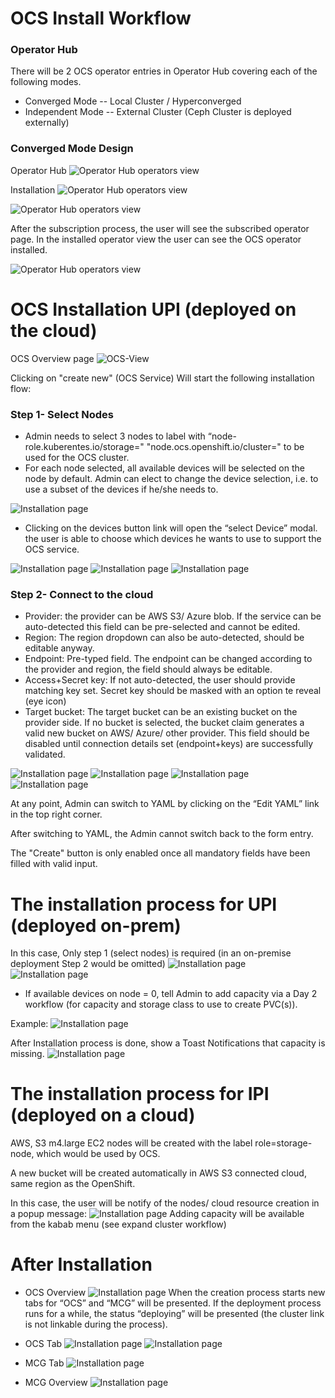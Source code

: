 # OCS Install Workflow

### Operator Hub

There will be 2 OCS operator entries in Operator Hub covering each of the following modes. 
* Converged Mode -- Local Cluster / Hyperconverged 
* Independent Mode -- External Cluster (Ceph Cluster is deployed externally)

### Converged Mode Design

Operator Hub
![Operator Hub operators view](img/OCS-operator-view.png)

Installation
![Operator Hub operators view](img/OCS-Install-step1.png)

![Operator Hub operators view](img/OCS-Install-step2.png)

After the subscription process, the user will see the subscribed operator page. 
In the installed operator view the user can see the OCS operator installed. 

![Operator Hub operators view](img/Installed_operators_list.png)


# OCS Installation UPI (deployed on the cloud)


OCS Overview page
![OCS-View](img/OCS-View.png)

Clicking on "create new" (OCS Service) Will start the following installation flow: 
### Step 1- Select Nodes
 * Admin needs to select 3 nodes to label with “node-role.kuberentes.io/storage=" "node.ocs.openshift.io/cluster=" to be used for the OCS cluster.
 * For each node selected, all available devices will be selected on the node by default.  Admin can elect to change the device selection, i.e. to use a subset of the devices if he/she needs to.

![Installation page](img/Create_new_OCS_01.png)

* Clicking on the devices button link will open  the “select Device” modal. the user is able to choose which devices he wants to use to support the OCS service.

![Installation page](img/Create_new_OCS_02.png)
![Installation page](img/Create_new_OCS_02_02.png)
![Installation page](img/Create_new_OCS_03.png)
### Step 2- Connect to the cloud
* Provider: the provider can be AWS S3/ Azure blob. If the service can be auto-detected this field can be pre-selected and cannot be edited. 
* Region: The region dropdown can also be auto-detected, should be editable anyway.
* Endpoint: Pre-typed field. The endpoint can be changed according to the provider and region, the field should always be editable. 
* Access+Secret key: If not auto-detected, the user should provide matching key set. Secret key should be masked with an option te reveal (eye icon)
* Target bucket: The target bucket can be an existing bucket on the provider side. If no bucket is selected, the bucket claim generates a valid new bucket on AWS/ Azure/ other provider. This field should be disabled until connection details set (endpoint+keys) are successfully validated. 

![Installation page](img/Create_new_OCS_03_03.png)
![Installation page](img/Create_new_OCS_04.png)
![Installation page](img/Create_new_OCS_05.png)
![Installation page](img/Create_new_OCS_06.png)

At any point, Admin can switch to YAML by clicking on the “Edit YAML” link in the top right corner.

After switching to YAML, the Admin cannot switch back to the form entry.

The "Create" button is only enabled once all mandatory fields have been filled with valid input.

# The installation process for UPI (deployed on-prem)
In this case, Only step 1 (select nodes) is required (in an on-premise deployment Step 2 would be omitted)
![Installation page](img/Create_new_OCS_01_UPI_ONPREM.png)
![Installation page](img/Create_new_OCS_01_UPI_ONPREM_02.png)

* If available devices on node = 0, tell Admin to add capacity via a Day 2 workflow (for capacity and storage class to use to create PVC(s)).

Example:
![Installation page](img/Create_new_OCS_07_0Devices_Example.png)

After Installation process is done, show a Toast Notifications
that capacity is missing. 
![Installation page](img/Installed_OCS_OCS_Tab_error_mode.png)

# The installation process for IPI (deployed on a cloud)
AWS, S3 m4.large EC2 nodes will be created with the label role=storage-node, which would be used by OCS.

A new bucket will be created automatically in AWS S3 connected cloud, same region as the OpenShift.

In this case, the user will be notify of the nodes/ cloud resource creation in a popup message: 
![Installation page](img/Create_new_OCS_01_IPI.png)
Adding capacity will be available from the kabab menu (see expand cluster workflow)

# After Installation
* OCS Overview
![Installation page](img/Installed_OCS_OCS_Overview.png)
When the creation process starts new tabs for “OCS” and “MCG” will be presented. If the deployment process runs for a while, the status “deploying” will be presented (the cluster link is not linkable during the process).


* OCS Tab
![Installation page](img/Installed_OCS_OCS_Tab.png)
![Installation page](img/Installed_OCS_OCS_Tab_healthy.png)

* MCG Tab
![Installation page](img/Installed_OCS_MCG_Tab.png)

* MCG Overview
![Installation page](img/Installed_OCS_MCG_Overview.png)